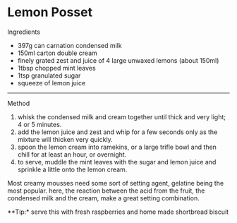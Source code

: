 # Lemon Posset

Ingredients

-   397g can carnation condensed milk
-   150ml carton double cream
-   finely grated zest and juice of 4 large unwaxed lemons (about 150ml)
-   1tbsp chopped mint leaves
-   1tsp granulated sugar
-   squeeze of lemon juice

--------------------------------------------------------------------------------

Method

1.  whisk the condensed milk and cream together until thick and very light; 4 or
    5 minutes.
2.  add the lemon juice and zest and whip for a few seconds only as the mixture
    will thicken very quickly.
3.  spoon the lemon cream into ramekins, or a large trifle bowl and then chill
    for at least an hour, or overnight.
4.  to serve, muddle the mint leaves with the sugar and lemon juice and sprinkle
    a little onto the lemon cream.

Most creamy mousses need some sort of setting agent, gelatine being the most
popular. here, the reaction between the acid from the fruit, the condensed milk
and the cream, make a great setting combination.

\*\*Tip:\* serve this with fresh raspberries and home made shortbread biscuit
